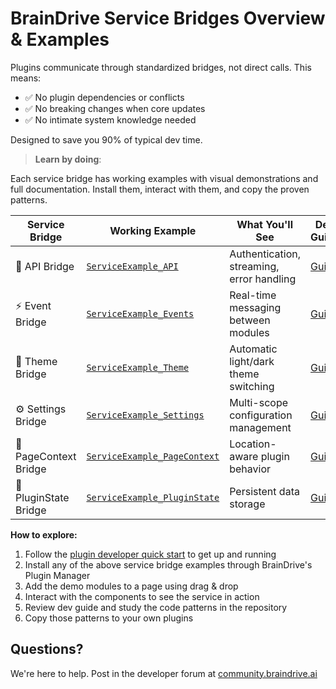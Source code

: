 # BrainDrive Service Bridges Overview & Examples

Plugins communicate through standardized bridges, not direct calls. This means:

- ✅ No plugin dependencies or conflicts
- ✅ No breaking changes when core updates
- ✅ No intimate system knowledge needed

Designed to save you 90% of typical dev time.

> **Learn by doing**: 

Each service bridge has working examples with visual demonstrations and full documentation. Install them, interact with them, and copy the proven patterns.

| Service Bridge         | Working Example                         | What You'll See                              | Dev Guide                         |
|------------------------|------------------------------------------|-----------------------------------------------|------------------------------|
| 🔗 API Bridge          | [`ServiceExample_API`](https://github.com/DJJones66/ServiceExample_API)               | Authentication, streaming, error handling     | [Guide](https://github.com/DJJones66/ServiceExample_API/blob/main/DEVELOPMENT.md)|
| ⚡ Event Bridge        | [`ServiceExample_Events`](https://github.com/DJJones66/ServiceExample_Events)            | Real-time messaging between modules           | [Guide](https://github.com/DJJones66/ServiceExample_Events/blob/main/DEVELOPER_GUIDE.md) |
| 🎨 Theme Bridge        | [`ServiceExample_Theme`](https://github.com/DJJones66/ServiceExample_Theme)             | Automatic light/dark theme switching          | [Guide](https://github.com/DJJones66/ServiceExample_Theme/blob/main/DEVELOPER_GUIDE.md) |
| ⚙️ Settings Bridge     | [`ServiceExample_Settings`](https://github.com/DJJones66/ServiceExample_Settings)          | Multi-scope configuration management          | [Guide](https://github.com/DJJones66/ServiceExample_Settings/blob/main/DEVELOPER_GUIDE.md) |
| 📍 PageContext Bridge  | [`ServiceExample_PageContext`](https://github.com/DJJones66/ServiceExample_PageContext)       | Location-aware plugin behavior                | [Guide](https://github.com/DJJones66/ServiceExample_PageContext/blob/main/DEVELOPMENT.md) |
| 💾 PluginState Bridge  | [`ServiceExample_PluginState`](https://github.com/DJJones66/ServiceExample_PluginState)       | Persistent data storage                       | [Guide](https://github.com/DJJones66/ServiceExample_PluginState/blob/main/DEVELOPMENT.md) |


**How to explore:**

1. Follow the [plugin developer quick start](#) to get up and running
2. Install any of the above service bridge examples through BrainDrive's Plugin Manager
3. Add the demo modules to a page using drag & drop
4. Interact with the components to see the service in action
5. Review dev guide and study the code patterns in the repository
6. Copy those patterns to your own plugins

## Questions?

We're here to help. Post in the developer forum at [community.braindrive.ai](community.braindrive.ai)



